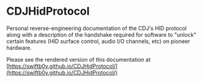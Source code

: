 # CDJHidProtocol

Personal reverse-engineering documentation of the CDJ's HID protocol along
with a description of the handshake required for software to "unlock" certain
features (HID surface control, audio I/O channels, etc) on pioneer hardware.

Please see the rendered version of this documentation at [https://swiftb0y.github.io/CDJHidProtocol/](https://swiftb0y.github.io/CDJHidProtocol/)